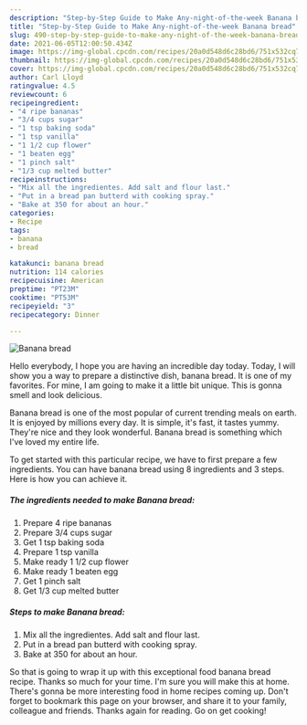 ```yaml
---
description: "Step-by-Step Guide to Make Any-night-of-the-week Banana bread"
title: "Step-by-Step Guide to Make Any-night-of-the-week Banana bread"
slug: 490-step-by-step-guide-to-make-any-night-of-the-week-banana-bread
date: 2021-06-05T12:00:50.434Z
image: https://img-global.cpcdn.com/recipes/20a0d548d6c28bd6/751x532cq70/banana-bread-recipe-main-photo.jpg
thumbnail: https://img-global.cpcdn.com/recipes/20a0d548d6c28bd6/751x532cq70/banana-bread-recipe-main-photo.jpg
cover: https://img-global.cpcdn.com/recipes/20a0d548d6c28bd6/751x532cq70/banana-bread-recipe-main-photo.jpg
author: Carl Lloyd
ratingvalue: 4.5
reviewcount: 6
recipeingredient:
- "4 ripe bananas"
- "3/4 cups sugar"
- "1 tsp baking soda"
- "1 tsp vanilla"
- "1 1/2 cup flower"
- "1 beaten egg"
- "1 pinch salt"
- "1/3 cup melted butter"
recipeinstructions:
- "Mix all the ingredientes. Add salt and flour last."
- "Put in a bread pan butterd with cooking spray."
- "Bake at 350 for about an hour."
categories:
- Recipe
tags:
- banana
- bread

katakunci: banana bread 
nutrition: 114 calories
recipecuisine: American
preptime: "PT23M"
cooktime: "PT53M"
recipeyield: "3"
recipecategory: Dinner

---
```



![Banana bread](https://img-global.cpcdn.com/recipes/20a0d548d6c28bd6/751x532cq70/banana-bread-recipe-main-photo.jpg)

Hello everybody, I hope you are having an incredible day today. Today, I will show you a way to prepare a distinctive dish, banana bread. It is one of my favorites. For mine, I am going to make it a little bit unique. This is gonna smell and look delicious.

Banana bread is one of the most popular of current trending meals on earth. It is enjoyed by millions every day. It is simple, it's fast, it tastes yummy. They're nice and they look wonderful. Banana bread is something which I've loved my entire life.




To get started with this particular recipe, we have to first prepare a few ingredients. You can have banana bread using 8 ingredients and 3 steps. Here is how you can achieve it.

<!--inarticleads1-->

##### The ingredients needed to make Banana bread:

1. Prepare 4 ripe bananas
1. Prepare 3/4 cups sugar
1. Get 1 tsp baking soda
1. Prepare 1 tsp vanilla
1. Make ready 1 1/2 cup flower
1. Make ready 1 beaten egg
1. Get 1 pinch salt
1. Get 1/3 cup melted butter




<!--inarticleads2-->

##### Steps to make Banana bread:

1. Mix all the ingredientes. Add salt and flour last.
1. Put in a bread pan butterd with cooking spray.
1. Bake at 350 for about an hour.




So that is going to wrap it up with this exceptional food banana bread recipe. Thanks so much for your time. I'm sure you will make this at home. There's gonna be more interesting food in home recipes coming up. Don't forget to bookmark this page on your browser, and share it to your family, colleague and friends. Thanks again for reading. Go on get cooking!
